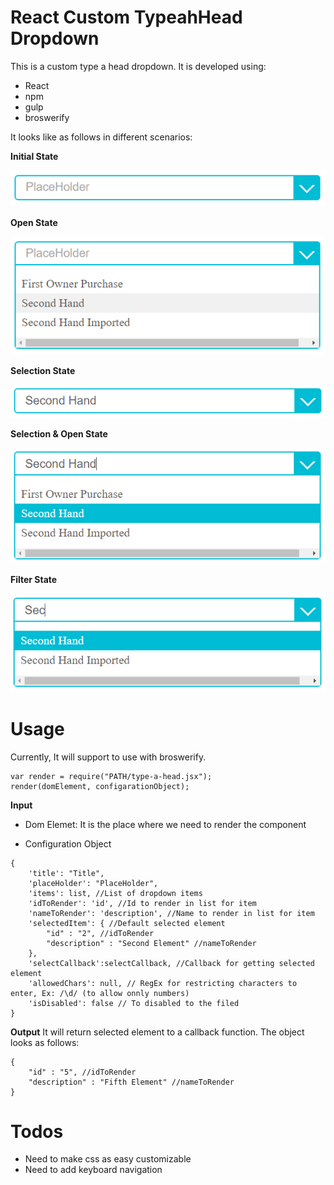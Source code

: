 # React Custom TypeahHead Dropdown

This is a custom type a head dropdown.
It is developed using:
- React
- npm
- gulp
- broswerify 

It looks like as follows in different scenarios:

**Initial State**

![Initial](./images/1initial.png)


**Open State**

![Open](./images/2open.png)


**Selection State**

![Selection](./images/3selection.png)


**Selection & Open State**

![Selection & Open](./images/4open-selection.png)


**Filter State**

![Filter](./images/5filter.png)


# Usage
Currently, It will support to use with broswerify.

```
var render = require("PATH/type-a-head.jsx");
render(domElement, configarationObject);
```


**Input**
- Dom Elemet: It is the place where we need to render the component

- Configuration Object

```
{
	'title': "Title",
	'placeHolder': "PlaceHolder",
	'items': list, //List of dropdown items
	'idToRender': 'id', //Id to render in list for item
	'nameToRender': 'description', //Name to render in list for item
	'selectedItem': { //Default selected element
		"id" : "2", //idToRender
		"description" : "Second Element" //nameToRender
	},
	'selectCallback':selectCallback, //Callback for getting selected element
	'allowedChars': null, // RegEx for restricting characters to enter, Ex: /\d/ (to allow onnly numbers)
	'isDisabled': false // To disabled to the filed
}
```

**Output**
It will return selected element to a callback function. The object looks as follows:

```
{
	"id" : "5", //idToRender
	"description" : "Fifth Element" //nameToRender
}
```

# Todos
- Need to make css as easy customizable
- Need to add keyboard navigation
